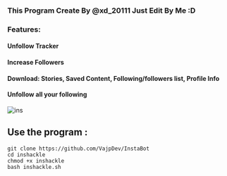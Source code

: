 ### This Program Create By @xd_20111 Just Edit By Me :D

### Features:
#### Unfollow Tracker
#### Increase Followers
#### Download: Stories, Saved Content, Following/followers list, Profile Info
#### Unfollow all your following

![ins](https://user-images.githubusercontent.com/34893261/53686880-d50f6000-3d0b-11e9-8c42-cab1ad30b24e.png)

## Use the program :
```
git clone https://github.com/VajpDev/InstaBot
cd inshackle
chmod +x inshackle
bash inshackle.sh
```
